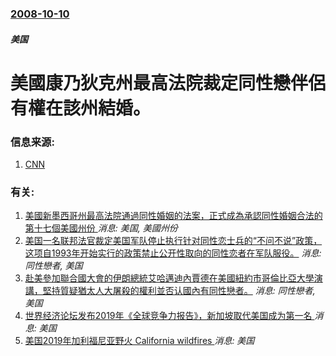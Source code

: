 ### [2008-10-10](/news/2008/10/10/index.md)

##### 美国
# 美國康乃狄克州最高法院裁定同性戀伴侶有權在該州結婚。




### 信息来源:

1. [CNN](http://edition.cnn.com/2008/US/10/10/connecticut.gay.marriage/index.html?section=cnn_latest)

### 有关:

1. [ 美國新墨西哥州最高法院通過同性婚姻的法案，正式成為承認同性婚姻合法的第十七個美國州份 ](/zh/news/2013/12/19/美國新墨西哥州最高法院通過同性婚姻的法案-正式成為承認同性婚姻合法的第十七個美國州份.md) _消息: 美国, 美國州份_
2. [ 美国一名联邦法官裁定美国军队停止执行针对同性恋士兵的“不问不说”政策，这项自1993年开始实行的政策禁止公开性取向的同性恋者在军队服役。](/zh/news/2010/10/12/美国一名联邦法官裁定美国军队停止执行针对同性恋士兵的-不问不说-政策-这项自1993年开始实行的政策禁止公开性取向的同.md) _消息: 同性戀者, 美国_
3. [赴美參加聯合國大會的伊朗總統艾哈邁迪內賈德在美國紐約市哥倫比亞大學演講，堅持質疑猶太人大屠殺的權利並否认國內有同性戀者。](/zh/news/2007/09/24/赴美參加聯合國大會的伊朗總統艾哈邁迪內賈德在美國紐約市哥倫比亞大學演講-堅持質疑猶太人大屠殺的權利並否认國內有同性戀者.md) _消息: 同性戀者, 美国_
4. [ 世界经济论坛发布2019年《全球竞争力报告》，新加坡取代美国成为第一名 ](/zh/news/2019/10/9/世界经济论坛发布2019年-全球竞争力报告-新加坡取代美国成为第一名.md) _消息: 美国_
5. [美国2019年加利福尼亚野火 California wildfires ](/zh/news/2019/10/27/美国2019年加利福尼亚野火-California-wildfires.md) _消息: 美国_
